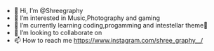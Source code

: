 - 👋 Hi, I’m @Shreegraphy
- 👀 I’m interested in Music,Photography and gaming
- 🌱 I’m currently learning coding,progamming and intestellar theme🎹
- 💞️ I’m looking to collaborate on 
- 📫 How to reach me https://www.instagram.com/shree_graphy__/


<!---
Shreegraphy/Shreegraphy is a ✨ special ✨ repository because its `README.md` (this file) appears on your GitHub profile.
You can click the Preview link to take a look at your changes.
--->
